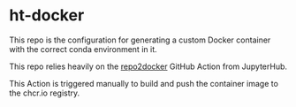 # ht-docker

This repo is the configuration for generating a custom Docker container with
the correct conda environment in it. 

This repo relies heavily on the [repo2docker](https://github.com/jupyterhub/repo2docker-action) 
GitHub Action from JupyterHub. 

This Action is triggered manually to build and push the container image to the chcr.io registry.
